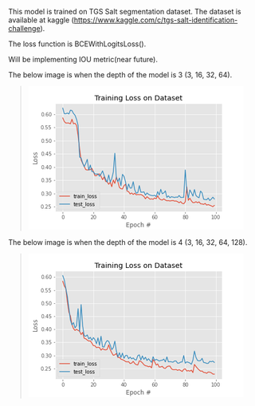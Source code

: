This model is trained on TGS Salt segmentation dataset. The dataset is available at kaggle (https://www.kaggle.com/c/tgs-salt-identification-challenge).

The loss function is BCEWithLogitsLoss(). 

Will be implementing IOU metric(near future).

The below image is when the depth of the model is 3 (3, 16, 32, 64).
>![This is an image](https://github.com/Teja1631/DeepLearning/blob/main/UNet/output/plot.png)

The below image is when the depth of the model is 4 (3, 16, 32, 64, 128).
>![This is an Image](https://github.com/Teja1631/DeepLearning/blob/main/UNet/output/plot_2.png)
